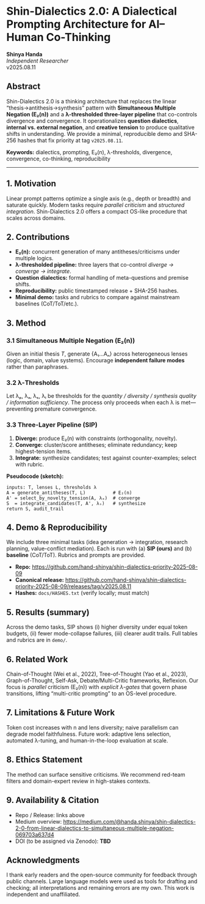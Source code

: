# Shin-Dialectics 2.0: A Dialectical Prompting Architecture for AI–Human Co-Thinking

**Shinya Handa**  
*Independent Researcher*  
v2025.08.11

## Abstract
Shin-Dialectics 2.0 is a thinking architecture that replaces the linear “thesis→antithesis→synthesis” pattern with **Simultaneous Multiple Negation (E₂(n))** and a **λ-thresholded three-layer pipeline** that co-controls divergence and convergence. It operationalizes **question dialectics**, **internal vs. external negation**, and **creative tension** to produce qualitative shifts in understanding. We provide a minimal, reproducible demo and SHA-256 hashes that fix priority at tag `v2025.08.11`.

**Keywords:** dialectics, prompting, E₂(n), λ-thresholds, divergence, convergence, co-thinking, reproducibility

---

## 1. Motivation
Linear prompt patterns optimize a single axis (e.g., depth or breadth) and saturate quickly. Modern tasks require *parallel criticism* and *structured integration*. Shin-Dialectics 2.0 offers a compact OS-like procedure that scales across domains.

## 2. Contributions
- **E₂(n):** concurrent generation of many antitheses/criticisms under multiple logics.  
- **λ-thresholded pipeline:** three layers that co-control *diverge → converge → integrate*.  
- **Question dialectics:** formal handling of meta-questions and premise shifts.  
- **Reproducibility:** public timestamped release + SHA-256 hashes.  
- **Minimal demo:** tasks and rubrics to compare against mainstream baselines (CoT/ToT/etc.).

## 3. Method

### 3.1 Simultaneous Multiple Negation (E₂(n))
Given an initial thesis *T*, generate {A₁…Aₙ} across heterogeneous lenses (logic, domain, value systems). Encourage **independent failure modes** rather than paraphrases.

### 3.2 λ-Thresholds
Let λₚ, λₐ, λₛ, λᵢ be thresholds for the *quantity / diversity / synthesis quality / information sufficiency*. The process only proceeds when each λ is met—preventing premature convergence.

### 3.3 Three-Layer Pipeline (SIP)
1) **Diverge:** produce E₂(n) with constraints (orthogonality, novelty).  
2) **Converge:** cluster/score antitheses; eliminate redundancy; keep highest-tension items.  
3) **Integrate:** synthesize candidates; test against counter-examples; select with rubric.

**Pseudocode (sketch):**
```
inputs: T, lenses L, thresholds λ
A = generate_antitheses(T, L)          # E₂(n)
A' = select_by_novelty_tension(A, λₐ)  # converge
S  = integrate_candidates(T, A', λₛ)   # synthesize
return S, audit_trail
```

## 4. Demo & Reproducibility
We include three minimal tasks (idea generation → integration, research planning, value-conflict mediation). Each is run with (a) **SIP (ours)** and (b) **baseline** (CoT/ToT). Rubrics and prompts are provided.

- **Repo:** <https://github.com/hand-shinya/shin-dialectics-priority-2025-08-09>  
- **Canonical release:** <https://github.com/hand-shinya/shin-dialectics-priority-2025-08-09/releases/tag/v2025.08.11>  
- **Hashes:** `docs/HASHES.txt` (verify locally; must match)

## 5. Results (summary)
Across the demo tasks, SIP shows (i) higher diversity under equal token budgets, (ii) fewer mode-collapse failures, (iii) clearer audit trails. Full tables and rubrics are in `demo/`.

## 6. Related Work
Chain-of-Thought (Wei et al., 2022), Tree-of-Thought (Yao et al., 2023), Graph-of-Thought, Self-Ask, Debate/Multi-Critic frameworks, Reflexion. Our focus is *parallel* criticism (E₂(n)) with *explicit λ-gates* that govern phase transitions, lifting “multi-critic prompting” to an OS-level procedure.

## 7. Limitations & Future Work
Token cost increases with n and lens diversity; naive parallelism can degrade model faithfulness. Future work: adaptive lens selection, automated λ-tuning, and human-in-the-loop evaluation at scale.

## 8. Ethics Statement
The method can surface sensitive criticisms. We recommend red-team filters and domain-expert review in high-stakes contexts.

## 9. Availability & Citation
- Repo / Release: links above  
- Medium overview: <https://medium.com/@handa.shinya/shin-dialectics-2-0-from-linear-dialectics-to-simultaneous-multiple-negation-069703a637d4>  
- DOI (to be assigned via Zenodo): **TBD**

## Acknowledgments
I thank early readers and the open-source community for feedback through public channels. Large language models were used as tools for drafting and checking; all interpretations and remaining errors are my own. This work is independent and unaffiliated.
